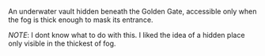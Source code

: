 An underwater vault hidden beneath the Golden Gate, accessible only when the fog is thick enough to mask its entrance.


*NOTE*: I dont know what to do with this. I liked the idea of a hidden place only visible in the thickest of fog.